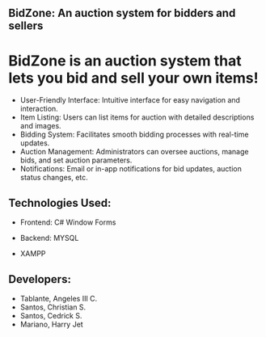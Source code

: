 **BidZone: An auction system for bidders and sellers**
---
# BidZone is an auction system that lets you bid and sell your own items!

- User-Friendly Interface: Intuitive interface for easy navigation and interaction.
- Item Listing: Users can list items for auction with detailed descriptions and images.
- Bidding System: Facilitates smooth bidding processes with real-time updates.
- Auction Management: Administrators can oversee auctions, manage bids, and set auction parameters.
- Notifications: Email or in-app notifications for bid updates, auction status changes, etc.

## Technologies Used:
- Frontend: C# Window Forms

- Backend: MYSQL

- XAMPP

## Developers:
- Tablante, Angeles III C.
- Santos, Christian S.
- Santos, Cedrick S.
- Mariano, Harry Jet
